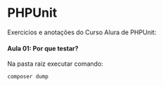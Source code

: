 # PHPUnit
Exercicios e anotações do Curso Alura de PHPUnit:

#### Aula 01: Por que testar?

Na pasta raiz executar comando: </br>
```
composer dump
```
